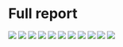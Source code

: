 ﻿# Full report

<img src="https://github.com/davidbrackbill/COVID-19-Case-Study/blob/main/rm_images/Report-01.png?raw=true"/>

<img src="https://github.com/davidbrackbill/COVID-19-Case-Study/blob/main/rm_images/Report-02.png?raw=true"/>

<img src="https://github.com/davidbrackbill/COVID-19-Case-Study/blob/main/rm_images/Report-03.png?raw=true"/>

<img src="https://github.com/davidbrackbill/COVID-19-Case-Study/blob/main/rm_images/Report-04.png?raw=true"/>

<img src="https://github.com/davidbrackbill/COVID-19-Case-Study/blob/main/rm_images/Report-05.png?raw=true"/>

<img src="https://github.com/davidbrackbill/COVID-19-Case-Study/blob/main/rm_images/Report-06.png?raw=true"/>

<img src="https://github.com/davidbrackbill/COVID-19-Case-Study/blob/main/rm_images/Report-07.png?raw=true"/>

<img src="https://github.com/davidbrackbill/COVID-19-Case-Study/blob/main/rm_images/Report-08.png?raw=true"/>

<img src="https://github.com/davidbrackbill/COVID-19-Case-Study/blob/main/rm_images/Report-09.png?raw=true"/>

<img src="https://github.com/davidbrackbill/COVID-19-Case-Study/blob/main/rm_images/Report-10.png?raw=true"/>

<img src="https://github.com/davidbrackbill/COVID-19-Case-Study/blob/main/rm_images/Report-11.png?raw=true"/>
